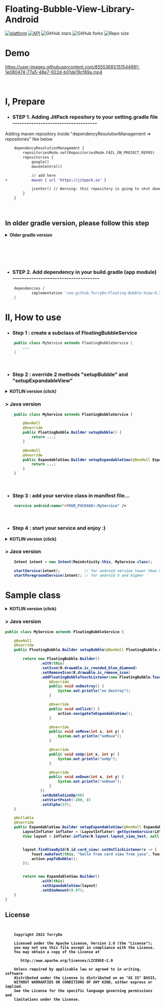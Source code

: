 # Floating-Bubble-View-Library-Android

[![platform](https://img.shields.io/badge/platform-Android-yellow.svg)](https://www.android.com)
[![API](https://img.shields.io/badge/API-21%2B-brightgreen.svg?style=flat)](https://android-arsenal.com/api?level=21)
![GitHub stars](https://img.shields.io/github/stars/TorryDo/Floating-Bubble-View?style=social)
![GitHub forks](https://img.shields.io/github/forks/TorryDo/Floating-Bubble-View?label=Fork&style=social)
![Repo size](https://img.shields.io/github/repo-size/TorryDo/Floating-Bubble-View?style=social)

# Demo

<!-- <img src="art/demo.gif"/> -->

https://user-images.githubusercontent.com/85553681/151544981-1e080474-77a5-48e7-922d-b01de19cf89a.mp4

<br/>

# I, Prepare

- ### <b> STEP 1. Adding JitPack repository to your setting.gradle file ------------------------------------</b>

Adding maven repository inside "dependencyResolutionManagement => repositories" like below

```diff
    dependencyResolutionManagement {
        repositoriesMode.set(RepositoriesMode.FAIL_ON_PROJECT_REPOS)
        repositories {
            google()
            mavenCentral()

            // add here
+           maven { url 'https://jitpack.io' }

            jcenter() // Warning: this repository is going to shut down soon
        }
    }
```

<br/>

## <b>In older gradle version, please follow this step</b>

<details><summary><b>Older gradle version</b></summary>

1. Go to your build.gradle (top-level)
2. Add jitpack repo like below

```diff
    // not buildScript
    allprojects {
        repositories {
            ...
+           maven { url 'https://jitpack.io' }
        }
    }

```

</details>

<br/> <br/>

<br/>

- ### <b> STEP 2. Add dependency in your build.gradle (app module) -------------------------------------</b>

```gradle
    dependencies {
            implementation 'com.github.TorryDo:Floating-Bubble-View:0.3'
    }

```

# II, How to use

- ### <b> Step 1 : create a subclass of FloatingBubbleService </b>

```java
    public class MyService extends FloatingBubbleService {
        ...
    }
```

</br>

- ### <b> Step 2 : override 2 methods "setupBubble" and "setupExpandableView" </b>

<details><summary><b>KOTLIN version (click)</b></summary>

```kotlin
    class MyService: FloatingBubbleService() {

        override fun setupBubble(action: FloatingBubble.Action): FloatingBubble.Builder {
            return ...
        }

        override fun setupExpandableView(action: ExpandableView.Action): ExpandableView.Builder? {
            return ...
        }
    }
```

</details>

### > <b> Java version <b>

```java
    public class MyService extends FloatingBubbleService {

        @NonNull
        @Override
        public FloatingBubble.Builder setupBubble() {
            return ...;
        }

        @NonNull
        @Override
        public ExpandableView.Builder setupExpandableView(@NonNull ExpandableView.Action action) {
            return ...;
        }
    }
```

</br>

- ### <b> Step 3 : add your service class in manifest file... </b>

```xml
    <service android:name="<YOUR_PACKAGE>.MyService" />
```

</br>

- ### <b> Step 4 : start your service and enjoy :) </b>

<details><summary><b>KOTLIN version (click)</b></summary>

```kotlin
    val intent = Intent(this, Myservice::class.java)  // 'this' is your activity class

    startService(intent)           // for android version lower than 8 (android O)
    startForegroundService(intent) // for android 8 and higher
```

</details>

### > <b> Java version <b>

```java
    Intent intent = new Intent(MainActivity.this, MyService.class);

    startService(intent);           // for android version lower than 8 (android O)
    startForegroundService(intent); // for android 8 and higher


```

# Sample class
<details><summary><b>KOTLIN version (click)</b></summary>

```kotlin
class MyServiceKt : FloatingBubbleService() {
class MyServiceKt : FloatingBubbleService() {

    override fun setupNotificationBuilder(channelId: String): Notification {
        return NotificationCompat.Builder(this, channelId)
            .setOngoing(true)
            .setSmallIcon(R.drawable.ic_rounded_blue_diamond)
            .setContentTitle("bubble is running")
            .setContentText("click to do nothing")
            .setPriority(NotificationCompat.PRIORITY_MIN)
            .setCategory(Notification.CATEGORY_SERVICE)
            .build()
    }

    override fun setupBubble(action: FloatingBubble.Action): FloatingBubble.Builder {
        return FloatingBubble.Builder()
            .with(this)
            .setIcon(R.drawable.ic_rounded_blue_diamond)
            .setRemoveIcon(R.drawable.ic_remove_icon)
            .addFloatingBubbleTouchListener(object : FloatingBubble.TouchEvent {
                override fun onDestroy() {
                    println("on Destroy")
                }

                override fun onClick() {
                    action.navigateToExpandableView();
                }

                override fun onMove(x: Int, y: Int) {
                    println("onMove")
                }

                override fun onUp(x: Int, y: Int) {
                    println("onUp")
                }

                override fun onDown(x: Int, y: Int) {
                    println("onDown")
                }
            })
            .setBubbleSizeDp(60)
            .setStartPoint(-200, 0)
            .setAlpha(1f)
    }

    override fun setupExpandableView(action: ExpandableView.Action): ExpandableView.Builder {
        val inflater = getSystemService(LAYOUT_INFLATER_SERVICE) as LayoutInflater

        val layout = inflater.inflate(R.layout.layout_view_test, null)

        layout.findViewById<View>(R.id.card_view).setOnClickListener { view ->
            Toast.makeText(this, "hello from card view from java", Toast.LENGTH_SHORT).show();
            action.popToBubble()
        }
        return ExpandableView.Builder()
            .with(this)
            .setExpandableView(layout)
            .setDimAmount(0.8f)
    }


}
```

</details>

### > <b> Java version <b>

```java
public class MyService extends FloatingBubbleService {

    @NonNull
    @Override
    public FloatingBubble.Builder setupBubble(@NonNull FloatingBubble.Action action) {

        return new FloatingBubble.Builder()
                .with(this)
                .setIcon(R.drawable.ic_rounded_blue_diamond)
                .setRemoveIcon(R.drawable.ic_remove_icon)
                .addFloatingBubbleTouchListener(new FloatingBubble.TouchEvent() {
                    @Override
                    public void onDestroy() {
                        System.out.println("on Destroy");
                    }

                    @Override
                    public void onClick() {
                        action.navigateToExpandableView();
                    }

                    @Override
                    public void onMove(int x, int y) {
                        System.out.println("onMove");
                    }

                    @Override
                    public void onUp(int x, int y) {
                        System.out.println("onUp");
                    }

                    @Override
                    public void onDown(int x, int y) {
                        System.out.println("onDown");
                    }
                })
                .setBubbleSizeDp(60)
                .setStartPoint(-200, 0)
                .setAlpha(1f);
    }

    @Nullable
    @Override
    public ExpandableView.Builder setupExpandableView(@NonNull ExpandableView.Action action) {
        LayoutInflater inflater = (LayoutInflater) getSystemService(LAYOUT_INFLATER_SERVICE);
        View layout = inflater.inflate(R.layout.layout_view_test, null);


        layout.findViewById(R.id.card_view).setOnClickListener(v -> {
            Toast.makeText(this, "hello from card view from java", Toast.LENGTH_SHORT).show();
            action.popToBubble();
        });


        return new ExpandableView.Builder()
                .with(this)
                .setExpandableView(layout)
                .setDimAmount(0.8f);
    }
}
```

## License

```


    Copyright 2022 TorryDo

    Licensed under the Apache License, Version 2.0 (the "License");
    you may not use this file except in compliance with the License.
    You may obtain a copy of the License at

       http://www.apache.org/licenses/LICENSE-2.0

    Unless required by applicable law or agreed to in writing, software
    distributed under the License is distributed on an "AS IS" BASIS,
    WITHOUT WARRANTIES OR CONDITIONS OF ANY KIND, either express or implied.
    See the License for the specific language governing permissions and
    limitations under the License.

```
